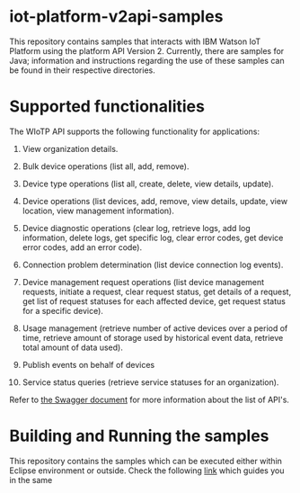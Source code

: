 # iot-platform-v2api-samples
This repository contains samples that interacts with IBM Watson IoT Platform using the platform API Version 2. Currently, there are samples for Java; information and instructions regarding the use of these samples can be found in their respective directories.

Supported functionalities
=========================
The WIoTP API supports the following functionality for applications:

1. View organization details.

2. Bulk device operations (list all, add, remove).  

3. Device type operations (list all, create, delete, view details, update).  

4. Device operations (list devices, add, remove, view details, update, view location, view management information).  

5. Device diagnostic operations (clear log, retrieve logs, add log information, delete logs, get specific log, clear error codes, get device error codes, add an error code).  

6. Connection problem determination (list device connection log events).  

7. Device management request operations (list device management requests, initiate a request, clear request status, get details of a request, get list of request statuses for each affected device, get request status for a specific device).  

8. Usage management (retrieve number of active devices over a period of time, retrieve amount of storage used by historical event data, retrieve total amount of data used).

9. Publish events on behalf of devices  

10. Service status queries (retrieve service statuses for an organization).  


Refer to [the Swagger document](https://docs.internetofthings.ibmcloud.com/swagger/v0002.html#/) for more information about the list of API's.   


Building and Running the samples
================================
This repository contains the samples which can be executed either within Eclipse environment or outside. Check the following [link](java/api-samples-v2/README.md) which guides you in the same
